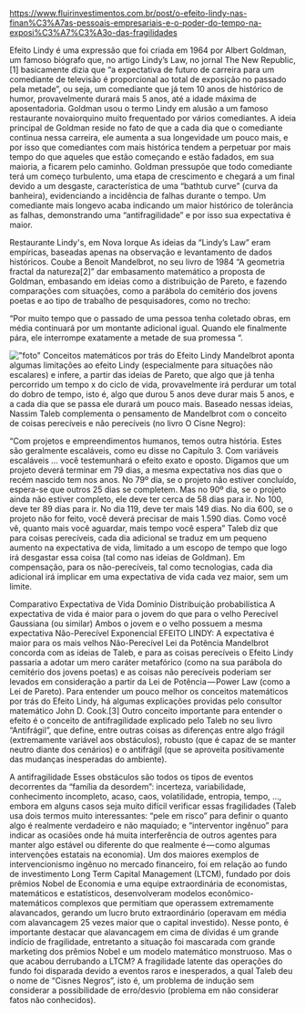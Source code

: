 
https://www.fluirinvestimentos.com.br/post/o-efeito-lindy-nas-finan%C3%A7as-pessoais-empresariais-e-o-poder-do-tempo-na-exposi%C3%A7%C3%A3o-das-fragilidades


Efeito Lindy é uma expressão que foi criada em 1964 por Albert Goldman, um famoso biógrafo que, no artigo Lindy’s Law, no jornal The New Republic,[1] basicamente dizia que “a expectativa de futuro de carreira para um comediante de televisão é proporcional ao total de exposição no passado pela metade”, ou seja, um comediante que já tem 10 anos de histórico de humor, provavelmente durará mais 5 anos, até a idade máxima de aposentadoria. Goldman usou o termo Lindy em alusão a um famoso restaurante novaiorquino muito frequentado por vários comediantes. A ideia principal de Goldman reside no fato de que a cada dia que o comediante continua nessa carreira, ele aumenta a sua longevidade um pouco mais, e por isso que comediantes com mais histórica tendem a perpetuar por mais tempo do que aqueles que estão começando e estão fadados, em sua maioria, a ficarem pelo caminho. Goldman pressupõe que todo comediante terá um começo turbulento, uma etapa de crescimento e chegará a um final devido a um desgaste, característica de uma “bathtub curve” (curva da banheira), evidenciando a incidência de falhas durante o tempo. Um comediante mais longevo acaba indicando um maior histórico de tolerância as falhas, demonstrando uma “antifragilidade” e por isso sua expectativa é maior.


Restaurante Lindy's, em Nova Iorque
As ideias da “Lindy’s Law” eram empíricas, baseadas apenas na observação e levantamento de dados históricos. Coube a Benoit Mandelbrot, no seu livro de 1984 “A geometria fractal da natureza[2]” dar embasamento matemático a proposta de Goldman, embasando em ideias como a distribuição de Pareto, e fazendo comparações com situações, como a parábola do cemitério dos jovens poetas e ao tipo de trabalho de pesquisadores, como no trecho:

“Por muito tempo que o passado de uma pessoa tenha coletado obras, em média continuará por um montante adicional igual. Quando ele finalmente pára, ele interrompe exatamente a metade de sua promessa “.


!["foto"](https://upload.wikimedia.org/wikipedia/commons/7/76/Lindys_Restaurant_Broadway_and_51st_Street_New_York_City.JPG)
Conceitos matemáticos por trás do Efeito Lindy
Mandelbrot aponta algumas limitações ao efeito Lindy (especialmente para situações não escalares) e infere, a partir das ideias de Pareto, que algo que já tenha percorrido um tempo x do ciclo de vida, provavelmente irá perdurar um total do dobro de tempo, isto é, algo que durou 5 anos deve durar mais 5 anos, e a cada dia que se passa ele durará um pouco mais. Baseado nessas ideias, Nassim Taleb complementa o pensamento de Mandelbrot com o conceito de coisas perecíveis e não perecíveis (no livro O Cisne Negro):

“Com projetos e empreendimentos humanos, temos outra história. Estes são geralmente escaláveis, como eu disse no Capítulo 3. Com variáveis escaláveis … você testemunhará o efeito exato e oposto. Digamos que um projeto deverá terminar em 79 dias, a mesma expectativa nos dias que o recém nascido tem nos anos. No 79º dia, se o projeto não estiver concluído, espera-se que outros 25 dias se completem. Mas no 90º dia, se o projeto ainda não estiver completo, ele deve ter cerca de 58 dias para ir. No 100, deve ter 89 dias para ir. No dia 119, deve ter mais 149 dias. No dia 600, se o projeto não for feito, você deverá precisar de mais 1.590 dias. Como você vê, quanto mais você aguardar, mais tempo você espera”
Taleb diz que para coisas perecíveis, cada dia adicional se traduz em um pequeno aumento na expectativa de vida, limitado a um escopo de tempo que logo irá desgastar essa coisa (tal como nas ideias de Goldman). Em compensação, para os não-perecíveis, tal como tecnologias, cada dia adicional irá implicar em uma expectativa de vida cada vez maior, sem um limite.

Comparativo Expectativa de Vida	Domínio	Distribuição probabilística
A expectativa de vida é maior para o jovem do que para o velho	Perecível	Gaussiana (ou similar)
Ambos o jovem e o velho possuem a mesma expectativa	Não-Perecível	Exponencial
EFEITO LINDY: A expectativa é maior para os mais velhos	Não-Perecível	Lei da Potência
Mandelbrot concorda com as ideias de Taleb, e para as coisas perecíveis o Efeito Lindy passaria a adotar um mero caráter metafórico (como na sua parábola do cemitério dos jovens poetas) e as coisas não perecíveis poderiam ser levados em consideração a partir da Lei de Potência — Power Law (como a Lei de Pareto). Para entender um pouco melhor os conceitos matemáticos por trás do Efeito Lindy, há algumas explicações providas pelo consultor matemático John D. Cook.[3] Outro conceito importante para entender o efeito é o conceito de antifragilidade explicado pelo Taleb no seu livro “Antifrágil”, que define, entre outras coisas as diferenças entre algo frágil (extremamente variável aos obstáculos), robusto (que é capaz de se manter neutro diante dos cenários) e o antifrágil (que se aproveita positivamente das mudanças inesperadas do ambiente).

A antifragilidade
Esses obstáculos são todos os tipos de eventos decorrentes da “família da desordem”: incerteza, variabilidade, conhecimento incompleto, acaso, caos, volatilidade, entropia, tempo, …, embora em alguns casos seja muito difícil verificar essas fragilidades (Taleb usa dois termos muito interessantes: “pele em risco” para definir o quanto algo é realmente verdadeiro e não maquiado; e “interventor ingênuo” para indicar as ocasiões onde há muita interferência de outros agentes para manter algo estável ou diferente do que realmente é — como algumas intervenções estatais na economia). Um dos maiores exemplos de intervencionismo ingênuo no mercado financeiro, foi em relação ao fundo de investimento Long Term Capital Management (LTCM), fundado por dois prêmios Nobel de Economia e uma equipe extraordinária de economistas, matemáticos e estatísticos, desenvolveram modelos econômico-matemáticos complexos que permitiam que operassem extremamente alavancados, gerando um lucro bruto extraordinário (operavam em média com alavancagem 25 vezes maior que o capital investido). Nesse ponto, é importante destacar que alavancagem em cima de dívidas é um grande indício de fragilidade, entretanto a situação foi mascarada com grande marketing dos prêmios Nobel e um modelo matemático monstruoso. Mas o que acabou derrubando a LTCM? A fragilidade latente das operações do fundo foi disparada devido a eventos raros e inesperados, a qual Taleb deu o nome de “Cisnes Negros”, isto é, um problema de indução sem considerar a possibilidade de erro/desvio (problema em não considerar fatos não conhecidos).

